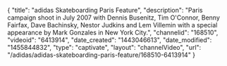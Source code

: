 {
    "title": "adidas Skateboarding Paris Feature",
    "description": "Paris campaign shoot in July 2007 with Dennis Busenitz, Tim O'Connor, Benny Fairfax, Dave Bachinsky, Nestor Judkins and Lem Villemin with a special appearance by Mark Gonzales in New York City.",
    "channelid": "168510",
    "videoid": "6413914",
    "date_created": "1443046613",
    "date_modified": "1455844832",
    "type": "captivate",
    "layout": "channelVideo",
    "url": "\/adidas\/adidas-skateboarding-paris-feature\/168510-6413914"
}